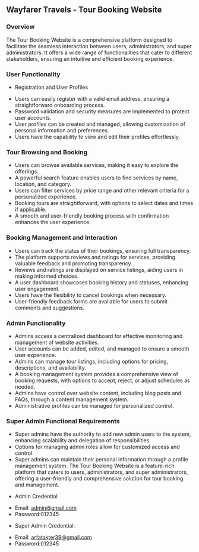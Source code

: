 ## Wayfarer Travels - Tour Booking Website
### Overview
The Tour Booking Website is a comprehensive platform designed to facilitate the seamless interaction between users, administrators, and super administrators. It offers a wide range of functionalities that cater to different stakeholders, ensuring an intuitive and efficient booking experience.

### User Functionality
* Registration and User Profiles
- Users can easily register with a valid email address, ensuring a straightforward onboarding process.
- Password validation and security measures are implemented to protect user accounts.
- User profiles can be created and managed, allowing customization of personal information and preferences.
- Users have the capability to view and edit their profiles effortlessly.
### Tour Browsing and Booking
- Users can browse available services, making it easy to explore the offerings.
- A powerful search feature enables users to find services by name, location, and category.
- Users can filter services by price range and other relevant criteria for a personalized experience.
- Booking tours are straightforward, with options to select dates and times if applicable.
- A smooth and user-friendly booking process with confirmation enhances the user experience.
### Booking Management and Interaction
- Users can track the status of their bookings, ensuring full transparency.
- The platform supports reviews and ratings for services, providing valuable feedback and promoting transparency.
- Reviews and ratings are displayed on service listings, aiding users in making informed choices.
- A user dashboard showcases booking history and statuses, enhancing user engagement.
- Users have the flexibility to cancel bookings when necessary.
- User-friendly feedback forms are available for users to submit comments and suggestions.
### Admin Functionality
- Admins access a centralized dashboard for effective monitoring and management of website activities.
- User accounts can be added, edited, and managed to ensure a smooth user experience.
- Admins can manage tour listings, including options for pricing, descriptions, and availability.
- A booking management system provides a comprehensive view of booking requests, with options to accept, reject, or adjust schedules as needed.
- Admins have control over website content, including blog posts and FAQs, through a content management system.
- Administrative profiles can be managed for personalized control.
### Super Admin Functional Requirements
- Super admins have the authority to add new admin users to the system, enhancing scalability and delegation of responsibilities.
- Options for managing admin roles allow for customized access and control.
- Super admins can maintain their personal information through a profile management system.
The Tour Booking Website is a feature-rich platform that caters to users, administrators, and super administrators, offering a user-friendly and comprehensive solution for tour booking and management.



* Admin Credential: 
- Email: admin@gmail.com 
- Password:012345

* Super Admin Credential: 
- Email: arfatakter39@gmail.com
- Password:012345
